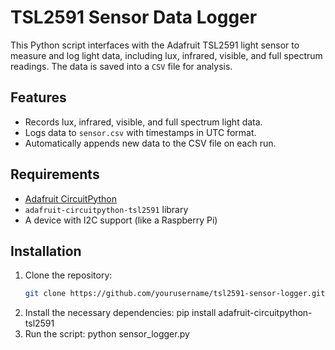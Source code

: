 # TSL2591 Sensor Data Logger

This Python script interfaces with the Adafruit TSL2591 light sensor to measure and log light data, including lux, infrared, visible, and full spectrum readings. The data is saved into a `CSV` file for analysis.

## Features
- Records lux, infrared, visible, and full spectrum light data.
- Logs data to `sensor.csv` with timestamps in UTC format.
- Automatically appends new data to the CSV file on each run.

## Requirements
- [Adafruit CircuitPython](https://circuitpython.org/)
- `adafruit-circuitpython-tsl2591` library
- A device with I2C support (like a Raspberry Pi)

## Installation
1. Clone the repository:
   ```bash
   git clone https://github.com/yourusername/tsl2591-sensor-logger.git
2. Install the necessary dependencies:
   pip install adafruit-circuitpython-tsl2591
3. Run the script:
   python sensor_logger.py

